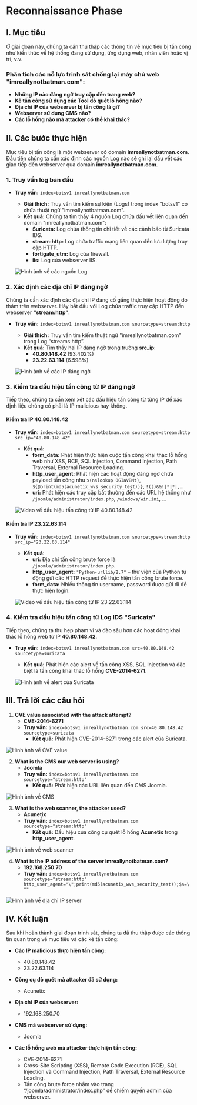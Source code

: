 # Reconnaissance Phase

## I. Mục tiêu
Ở giai đoạn này, chúng ta cần thu thập các thông tin về mục tiêu bị tấn công như kiến thức về hệ thống đang sử dụng, ứng dụng web, nhân viên hoặc vị trí, v.v.

### Phân tích các nỗ lực trinh sát chống lại máy chủ web "imreallynotbatman.com":

- **Những IP nào đáng ngờ truy cập đến trang web?**
- **Kẻ tấn công sử dụng các Tool dò quét lỗ hổng nào?**
- **Địa chỉ IP của webserver bị tấn công là gì?**
- **Webserver sử dụng CMS nào?**
- **Các lỗ hổng nào mà attacker có thể khai thác?**

## II. Các bước thực hiện
Mục tiêu bị tấn công là một webserver có domain **imreallynotbatman.com**. Đầu tiên chúng ta cần xác định các nguồn Log nào sẽ ghi lại dấu vết các giao tiếp đến webserver qua domain **imreallynotbatman.com**.

### 1. Truy vấn log ban đầu
- **Truy vấn:** `index=botsv1 imreallynotbatman.com`
    - **Giải thích:** Truy vấn tìm kiếm sự kiện (Logs) trong index "botsv1" có chứa thuật ngữ "imreallynotbatman.com".
    - **Kết quả:** Chúng ta tìm thấy 4 nguồn Log chứa dấu vết liên quan đến domain "imreallynotbatman.com":
      - **Suricata:** Log chứa thông tin chi tiết về các cảnh báo từ Suricata IDS.
      - **stream:http:** Log chứa traffic mạng liên quan đến lưu lượng truy cập HTTP.
      - **fortigate_utm:** Log của firewall.
      - **iis:** Log của webserver IIS.

  ![Hình ảnh về các nguồn Log](assets/images_phase1/Picture1.png)

### 2. Xác định các địa chỉ IP đáng ngờ
Chúng ta cần xác định các địa chỉ IP đang cố gắng thực hiện hoạt động do thám trên webserver. Hãy bắt đầu với Log chứa traffic truy cập HTTP đến webserver **"stream:http"**.

- **Truy vấn:** `index=botsv1 imreallynotbatman.com sourcetype=stream:http`
    - **Giải thích:** Truy vấn tìm kiếm thuật ngữ "imreallynotbatman.com" trong Log “streams:http”.
    - **Kết quả:** Tìm thấy hai IP đáng ngờ trong trường **src_ip**:
      - **40.80.148.42** (93.402%)
      - **23.22.63.114** (6.598%)

  ![Hình ảnh về các IP đáng ngờ](assets/images_phase1/Picture2.png)

### 3. Kiểm tra dấu hiệu tấn công từ IP đáng ngờ
Tiếp theo, chúng ta cần xem xét các dấu hiệu tấn công từ từng IP để xác định liệu chúng có phải là IP malicious hay không.

#### Kiểm tra IP **40.80.148.42**
- **Truy vấn:** `index=botsv1 imreallynotbatman.com sourcetype=stream:http src_ip="40.80.148.42"`
    - **Kết quả:**
        - **form_data:** Phát hiện thực hiện cuộc tấn công khai thác lỗ hổng web như XSS, RCE, SQL Injection, Command Injection, Path Traversal, External Resource Loading.
        - **http_user_agent:** Phát hiện các hoạt động đáng ngờ chứa payload tấn công như `$(nslookup 0GIaVBMt)`, `${@print(md5(acunetix_wvs_security_test))}`, `!(()&&!|*|*|,…`
        - **uri:** Phát hiện các truy cập bất thường đến các URL hệ thống như `/joomla/administrator/index.php`, `/windows/win.ini`, …

  ![Video về dấu hiệu tấn công từ IP 40.80.148.42](link-video-ở-đây)

#### Kiểm tra IP **23.22.63.114**
- **Truy vấn:** `index=botsv1 imreallynotbatman.com sourcetype=stream:http src_ip="23.22.63.114"`
    - **Kết quả:**
        - **uri:** Địa chỉ tấn công brute force là `/joomla/administrator/index.php`.
        - **http_user_agent:** `"Python-urllib/2.7"` – thư viện của Python tự động gửi các HTTP request để thực hiện tấn công brute force.
        - **form_data:** Nhiều thông tin username, password được gửi đi để thực hiện login.

  ![Video về dấu hiệu tấn công từ IP 23.22.63.114](link-video-ở-đây)

### 4. Kiểm tra dấu hiệu tấn công từ Log IDS "Suricata"
Tiếp theo, chúng ta thu hẹp phạm vi và đào sâu hơn các hoạt động khai thác lỗ hổng web từ IP **40.80.148.42**.

- **Truy vấn:** `index=botsv1 imreallynotbatman.com src=40.80.148.42 sourcetype=suricata`
    - **Kết quả:** Phát hiện các alert về tấn công XSS, SQL Injection và đặc biệt là tấn công khai thác lỗ hổng **CVE-2014-6271**.

  ![Hình ảnh về alert của Suricata](assets/images_phase1/Picture3.png)

## III. Trả lời các câu hỏi

1. **CVE value associated with the attack attempt?**
   - **CVE-2014-6271**
   - **Truy vấn:** `index=botsv1 imreallynotbatman.com src=40.80.148.42 sourcetype=suricata`
     - **Kết quả:** Phát hiện CVE-2014-6271 trong các alert của Suricata.

  ![Hình ảnh về CVE value](assets/images_phase1/Picture4.png)

2. **What is the CMS our web server is using?**
   - **Joomla**
   - **Truy vấn:** `index=botsv1 imreallynotbatman.com sourcetype="stream:http"`
     - **Kết quả:** Phát hiện các URL liên quan đến CMS Joomla.

  ![Hình ảnh về CMS](assets/images_phase1/Picture5.png)

3. **What is the web scanner, the attacker used?**
   - **Acunetix**
   - **Truy vấn:** `index=botsv1 imreallynotbatman.com sourcetype="stream:http"`
     - **Kết quả:** Dấu hiệu của công cụ quét lỗ hổng **Acunetix** trong **http_user_agent**.

  ![Hình ảnh về web scanner](assets/images_phase1/Picture6.png)

4. **What is the IP address of the server imreallynotbatman.com?**
   - **192.168.250.70**
   - **Truy vấn:** `index=botsv1 imreallynotbatman.com sourcetype="stream:http" http_user_agent="\";print(md5(acunetix_wvs_security_test));$a=\""`

  ![Hình ảnh về địa chỉ IP server](assets/images_phase1/Picture7.png)

## IV. Kết luận
Sau khi hoàn thành giai đoạn trinh sát, chúng ta đã thu thập được các thông tin quan trọng về mục tiêu và các kẻ tấn công:

- **Các IP malicious thực hiện tấn công:**
  - 40.80.148.42
  - 23.22.63.114

- **Công cụ dò quét mà attacker đã sử dụng:**
  - Acunetix

- **Địa chỉ IP của webserver:**
  - 192.168.250.70

- **CMS mà webserver sử dụng:**
  - Joomla

- **Các lỗ hổng web mà attacker thực hiện tấn công:**
  - CVE-2014-6271
  - Cross-Site Scripting (XSS), Remote Code Execution (RCE), SQL Injection và Command Injection, Path Traversal, External Resource Loading.
  - Tấn công brute force nhắm vào trang “/joomla/administrator/index.php” để chiếm quyền admin của webserver.
